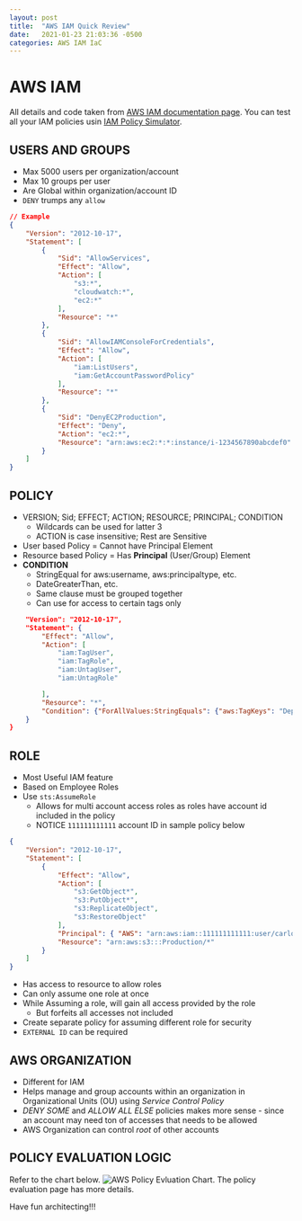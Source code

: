 ```yaml
---
layout: post
title:  "AWS IAM Quick Review"
date:   2021-01-23 21:03:36 -0500
categories: AWS IAM IaC
---
```

# AWS IAM
All details and code taken from [AWS IAM documentation page](https://docs.aws.amazon.com/IAM/latest/UserGuide/introduction.html). You can  test all your IAM policies usin [IAM Policy Simulator](https://policysim.aws.amazon.com/).

## USERS AND GROUPS
* Max 5000 users per organization/account
* Max 10 groups per user
* Are Global within organization/account ID
* `DENY` trumps any `allow`
 
```json
// Example
{
    "Version": "2012-10-17",
    "Statement": [
        {
            "Sid": "AllowServices",
            "Effect": "Allow",
            "Action": [
                "s3:*",
                "cloudwatch:*",
                "ec2:*"
            ],
            "Resource": "*"
        },
        {
            "Sid": "AllowIAMConsoleForCredentials",
            "Effect": "Allow",
            "Action": [
                "iam:ListUsers",
                "iam:GetAccountPasswordPolicy"
            ],
            "Resource": "*"
        },
        {
            "Sid": "DenyEC2Production",
            "Effect": "Deny",
            "Action": "ec2:*",
            "Resource": "arn:aws:ec2:*:*:instance/i-1234567890abcdef0"
        }
    ]
}
```

## POLICY
* VERSION; Sid; EFFECT; ACTION; RESOURCE; PRINCIPAL; CONDITION
  * Wildcards can be used for latter 3
  * ACTION is case insensitive; Rest are Sensitive
* User based Policy = Cannot have Principal Element
* Resource based Policy = Has **Principal** (User/Group) Element
* **CONDITION**
  *  StringEqual for aws:username, aws:principaltype, etc.
  *  DateGreaterThan, etc.
  *  Same clause must be grouped together
  *  Can use for access to certain tags only
```json {
    "Version": "2012-10-17",
    "Statement": {
        "Effect": "Allow",
        "Action": [
            "iam:TagUser",
            "iam:TagRole",
            "iam:UntagUser",
            "iam:UntagRole"

        ],
        "Resource": "*",
        "Condition": {"ForAllValues:StringEquals": {"aws:TagKeys": "Department"}}
    }
}
```

## ROLE
* Most Useful IAM feature
* Based on Employee Roles
* Use `sts:AssumeRole`
  * Allows for multi account access roles as roles have account id included in the policy
  * NOTICE `111111111111` account ID in sample policy below
```json
{
    "Version": "2012-10-17",
    "Statement": [
        {
            "Effect": "Allow",
            "Action": [
                "s3:GetObject*",
                "s3:PutObject*",
                "s3:ReplicateObject",
                "s3:RestoreObject"
            ],
            "Principal": { "AWS": "arn:aws:iam::111111111111:user/carlossalazar" },
            "Resource": "arn:aws:s3:::Production/*"
        }
    ]
}
```
* Has access to resource to allow roles
* Can only assume one role at once
* While Assuming a role, will gain all access provided by the role
  * But forfeits all accesses not included
* Create separate policy for assuming different role for security
* `EXTERNAL ID` can be required

## AWS ORGANIZATION
* Different for IAM
* Helps manage and group accounts within an organization in Organizational Units (OU) using *Service Control Policy*
* *DENY SOME* and *ALLOW ALL ELSE* policies makes more sense - since an account may need ton of accesses that needs to be allowed
* AWS Organization can control *root* of other accounts

## POLICY EVALUATION LOGIC
Refer to the chart below.
![AWS Policy Evluation Chart](https://docs.aws.amazon.com/IAM/latest/UserGuide/images/PolicyEvaluationHorizontal111621.png). The policy evaluation page has more details. 

Have fun architecting!!!
